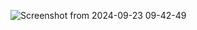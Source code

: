 ![Screenshot from 2024-09-23 09-42-49](https://github.com/user-attachments/assets/86b2a34b-154e-4610-8680-d7546994f765)

